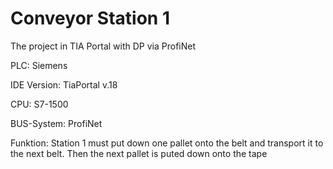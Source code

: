 # Conveyor Station 1
The project in TIA Portal with DP via ProfiNet

PLC: Siemens

IDE Version: TiaPortal v.18

CPU: S7-1500

BUS-System: ProfiNet

Funktion: Station 1 must put down one pallet onto the belt and transport it to the next belt. Then the next pallet is puted down onto the tape
